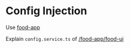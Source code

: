 # Config Injection

Use [food-app](https://github.com/arambazamba/food-app)

Explain `config.service.ts` of [/food-app/food-ui](https://github.com/arambazamba/food-app/blob/master/FoodUI/src/app/shared/config/config.service.ts)